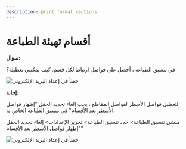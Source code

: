```yaml
---
description: print format sections
---
```


# أقسام تهيئة الطباعة

**سؤال:**

في تنسيق الطباعة ، أحصل على فواصل ارتباط لكل قسم. كيف يمكنني تعطيله؟

![خطأ في إعداد البريد الإلكتروني](https://docs.erpnext.com/files/sections-1.png)

**إجابة:**

لتعطيل فواصل الأسطر لفواصل المقاطع ، يجب إلغاء تحديد الحقل "إظهار فواصل الأسطر بعد الأقسام" في تنسيق الطباعة الخاص به.

منشئ تنسيق الطباعة> حدد تنسيق الطباعة> تحرير الإعدادات> إلغاء تحديد الحقل "إظهار فواصل الأسطر بعد الأقسام"

![خطأ في إعداد البريد الإلكتروني](https://docs.erpnext.com/files/sections-2.gif)
